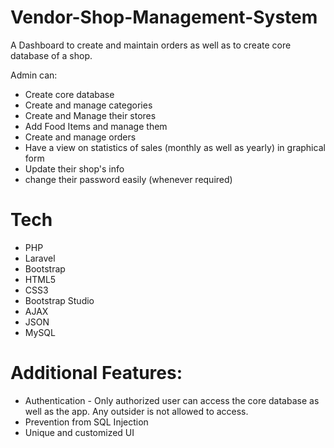 # Vendor-Shop-Management-System

A Dashboard to create and maintain orders as well as to create core database of a shop.

Admin can:
 - Create core database
 - Create and manage categories
 - Create and Manage their stores
 - Add Food Items and manage them
 - Create and manage orders
 - Have a view on statistics of sales (monthly as well as yearly) in graphical form
 - Update their shop's info
 - change their password easily (whenever required)
 
# Tech
 - PHP
 - Laravel
 - Bootstrap
 - HTML5
 - CSS3
 - Bootstrap Studio
 - AJAX
 - JSON
 - MySQL
 
# Additional Features:
 - Authentication - Only authorized user can access the core database as well as the app. Any outsider is not allowed to access.
 - Prevention from SQL Injection
 - Unique and customized UI
